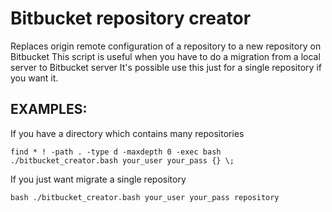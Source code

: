 # Bitbucket repository creator

Replaces origin remote configuration of a repository to a new repository on Bitbucket
This script is useful when you have to do a migration from a local server to Bitbucket server
It's possible use this just for a single repository if you want it.

## EXAMPLES:

If you have a directory which contains many repositories
```shell
find * ! -path . -type d -maxdepth 0 -exec bash ./bitbucket_creator.bash your_user your_pass {} \;
```

If you just want migrate a single repository
```shell
bash ./bitbucket_creator.bash your_user your_pass repository
```
